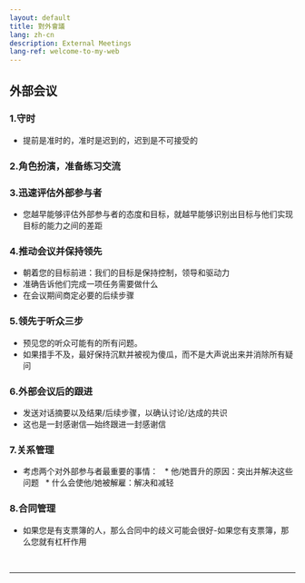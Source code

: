 ```yaml
---
layout: default
title: 對外會議
lang: zh-cn
description: External Meetings
lang-ref: welcome-to-my-web
---
```




## 外部会议

### 1.守时
* 提前是准时的，准时是迟到的，迟到是不可接受的

### 2.角色扮演，准备练习交流

### 3.迅速评估外部参与者
* 您越早能够评估外部参与者的态度和目标，就越早能够识别出目标与他们实现目标的能力之间的差距

### 4.推​​​​动会议并保持领先
* 朝着您的目标前进：我们的目标是保持控制，领导和驱动力
* 准确告诉他们完成一项任务需要做什么
* 在会议期间商定必要的后续步骤

### 5.领先于听众三步
* 预见您的听众可能有的所有问题。
* 如果措手不及，最好保持沉默并被视为傻瓜，而不是大声说出来并消除所有疑问

### 6.外部会议后的跟进
* 发送对话摘要以及结果/后续步骤，以确认讨论/达成的共识
* 这也是一封感谢信—始终跟进一封感谢信

### 7.关系管理
* 考虑两个对外部参与者最重要的事情：
  * 他/她晋升的原因：突出并解决这些问题
  * 什么会使他/她被解雇：解决和减轻

### 8.合同管理
* 如果您是有支票簿的人，那么合同中的歧义可能会很好-如果您有支票簿，那么您就有杠杆作用

<br>

---

<br>

